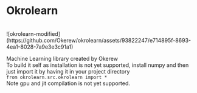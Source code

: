# Okrolearn 
<br>
![okrolearn-modified](https://github.com/Okerew/okrolearn/assets/93822247/e714895f-8693-4ea1-8028-7a9e3e3c91a1)
<br>

Machine Learning library created by Okerew
<br>
To build it self as installation is not yet supported, install numpy and then just import it by having it in your project directory
<br>
`from okrolearn.src.okrolearn import *`
<br>
Note gpu and jit compilation is not yet supported.
